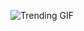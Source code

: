 ![Trending GIF](https://media2.giphy.com/media/v1.Y2lkPThiYjIxNzcyb3ZuZHNsMWZtOXg5cDNpOXZzeWNlam1wYWhuZnlsbjNucTk1bXB4bCZlcD12MV9naWZzX3NlYXJjaCZjdD1n/MT5UUV1d4CXE2A37Dg/giphy.gif)
